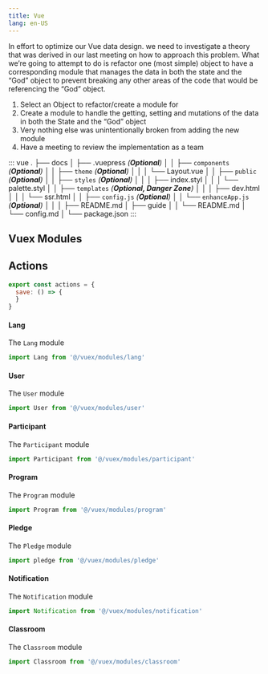 ```yaml
---
title: Vue
lang: en-US
---
```


In effort to optimize our Vue data design. we need to investigate a theory that was derived in our last meeting on how to approach this problem. What we’re going to attempt to do is refactor one (most simple) object to have a corresponding module that manages the data in both the state and the “God” object to prevent breaking any other areas of the code that would be referencing the “God” object.

1. Select an Object to refactor/create a module for
2. Create a module to handle the getting, setting and mutations of the data in both the State and the “God” object
3. Very nothing else was unintentionally broken from adding the new module
4. Have a meeting to review the implementation as a team

<!-- textlint-disable terminology -->

::: vue
.
├── docs
│   ├── .vuepress _(**Optional**)_
│   │   ├── `components` _(**Optional**)_
│   │   ├── `theme` _(**Optional**)_
│   │   │   └── Layout.vue
│   │   ├── `public` _(**Optional**)_
│   │   ├── `styles` _(**Optional**)_
│   │   │   ├── index.styl
│   │   │   └── palette.styl
│   │   ├── `templates` _(**Optional, Danger Zone**)_
│   │   │   ├── dev.html
│   │   │   └── ssr.html
│   │   ├── `config.js` _(**Optional**)_
│   │   └── `enhanceApp.js` _(**Optional**)_
│   │
│   ├── README.md
│   ├── guide
│   │   └── README.md
│   └── config.md
│
└── package.json
:::

<!-- textlint-enable -->

## Vuex Modules

## Actions

```js
export const actions = {
  save: () => {
  }
}
```

<!-- ![](https://cominex.net/assets/video/vuex_modules.mp4)' -->

#### Lang

The `Lang` module

```js
import Lang from '@/vuex/modules/lang'
```

#### User

The `User` module

```js
import User from '@/vuex/modules/user'
```

#### Participant

The `Participant` module

```js
import Participant from '@/vuex/modules/participant'
```

#### Program

The `Program` module

```js
import Program from '@/vuex/modules/program'
```

#### Pledge

The `Pledge` module

```js
import pledge from '@/vuex/modules/pledge'
```

#### Notification

The `Notification` module

```js
import Notification from '@/vuex/modules/notification'
```

#### Classroom

The `Classroom` module

```js
import Classroom from '@/vuex/modules/classroom'
```
